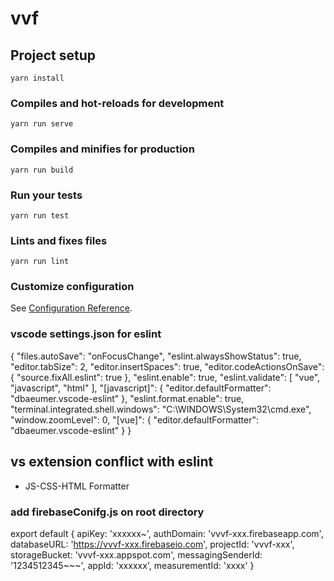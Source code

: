 # vvf

## Project setup
```
yarn install
```

### Compiles and hot-reloads for development
```
yarn run serve
```

### Compiles and minifies for production
```
yarn run build
```

### Run your tests
```
yarn run test
```

### Lints and fixes files
```
yarn run lint
```

### Customize configuration
See [Configuration Reference](https://cli.vuejs.org/config/).


### vscode settings.json for eslint
{
    "files.autoSave": "onFocusChange",
    "eslint.alwaysShowStatus": true,
    "editor.tabSize": 2,
    "editor.insertSpaces": true,
    "editor.codeActionsOnSave": {
        "source.fixAll.eslint": true
    },
    "eslint.enable": true,
    "eslint.validate": [
        "vue", "javascript", "html"
    ],
    "[javascript]": {
        "editor.defaultFormatter": "dbaeumer.vscode-eslint"
    },
    "eslint.format.enable": true,
    "terminal.integrated.shell.windows": "C:\\WINDOWS\\System32\\cmd.exe",
    "window.zoomLevel": 0,
    "[vue]": {
        "editor.defaultFormatter": "dbaeumer.vscode-eslint"
    }
}

## vs extension conflict with eslint
- JS-CSS-HTML Formatter

### add firebaseConifg.js on root directory
export default {
  apiKey: 'xxxxxx~',
  authDomain: 'vvvf-xxx.firebaseapp.com',
  databaseURL: 'https://vvvf-xxx.firebaseio.com',
  projectId: 'vvvf-xxx',
  storageBucket: 'vvvf-xxx.appspot.com',
  messagingSenderId: '1234512345~~~',
  appId: 'xxxxxx',
  measurementId: 'xxxx'
}
